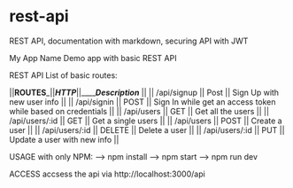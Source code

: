 # rest-api
REST API, documentation with markdown, securing API with JWT

My App Name
Demo app with basic REST API

REST API
List of basic routes:

||______ROUTES_______||_______HTTP_______||_________________Description_____________                        ||
|| /api/signup       ||       Post       ||  Sign Up with new user info                                     ||
|| /api/signin       ||       POST       ||  Sign In while get an access token while based on credentials   ||
|| /api/users        ||       GET        ||  Get all the users                                              ||
|| /api/users/:id    ||       GET        ||  Get a single users                                             ||
|| /api/users        ||       POST       ||  Create a user                                                  ||
|| /api/users/:id    ||       DELETE     ||  Delete a user                                                  ||
|| /api/users/:id    ||       PUT        ||  Update a user with new info                                    ||

USAGE
with only NPM:
--> npm install
--> npm start
--> npm run dev

ACCESS
accsess the api via http://localhost:3000/api
